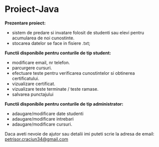 # Proiect-Java


<b> Prezentare proiect: </b>
- sistem de predare si invatare folosit de studenti sau elevi pentru acumularea de noi cunostinte.
- stocarea datelor se face in fisiere .txt;

<b> Functii disponibile pentru conturile de tip student: </b>
- modificare email, nr telefon.
- parcurgere cursuri.
- efectuare teste pentru verificarea cunostintelor si obtinerea certificatului.
- vizualizare certificat.
- vizualizare teste terminate / teste ramase.
- salvarea punctajului 

<b> Functii disponibile pentru conturile de tip administrator: </b>
- adaugare/modificare date studenti
- adaugare/modificare intrebari
- adaugare/modificare cursuri.

Daca aveti nevoie de ajutor sau detalii imi puteti scrie la adresa de email: petrisor.craciun34@gmail.com
